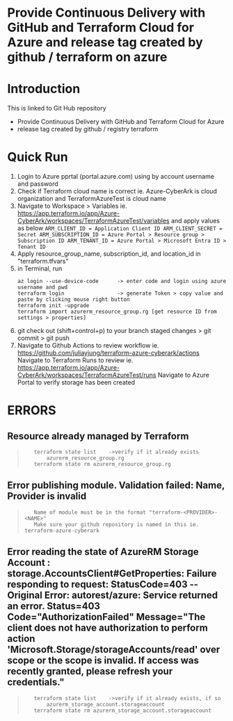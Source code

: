 # Provide Continuous Delivery with GitHub and Terraform Cloud for Azure and release tag created by github / terraform on azure

# Introduction 
This is linked to Git Hub repository 
- Provide Continuous Delivery with GitHub and Terraform Cloud for Azure
- release tag created by github / registry terraform

# Quick Run
1.  Login to Azure pprtal (portal.azure.com) using by account username and password
2.  Check if Terraform cloud name is correct 
    ie. Azure-CyberArk is cloud organization and TerraformAzureTest is cloud name 
3.  Navigate to Workspace > Variables ie. https://app.terraform.io/app/Azure-CyberArk/workspaces/TerraformAzureTest/variables
    and apply values as below
    `
    ARM_CLIENT_ID = Application Client ID
    ARM_CLIENT_SECRET = Secret
    ARM_SUBSCRIPTION_ID = Azure Portal > Resource group > Subscription ID
    ARM_TENANT_ID = Azure Portal > Microsoft Entra ID > Tenant ID
    `
4.  Apply resource_group_name, subscription_id, and location_id in "terraform.tfvars"
5.  in Terminal, run
    ```
    az login --use-device-code      -> enter code and login using azure username and pwd
    terraform login                 -> generate Token > copy value and paste by clicking mouse right button
    terraform init -upgrade
    terraform import azurerm_resource_group.rg [get resource ID from settings > properties]
    ```
6.  git check out    (shift+control+p) to your branch
    staged changes > git commit > git push
7.  Navigate to Github Actions to review workflow ie. https://github.com/juliayjung/terraform-azure-cyberark/actions
    Navigate to Terraform Runs to review ie. https://app.terraform.io/app/Azure-CyberArk/workspaces/TerraformAzureTest/runs
    Navigate to Azure Portal to verify storage has been created

# ERRORS
##   Resource already managed by Terraform
>        terraform state list    ->verify if it already exists
>            azurerm_resource_group.rg
>        terraform state rm azurerm_resource_group.rg

##   Error publishing module. Validation failed: Name, Provider is invalid
>        Name of module must be in the format "terraform-<PROVIDER>-<NAME>"
>        Make sure your github repository is named in this ie. terraform-azure-cyberark

##   Error reading the state of AzureRM Storage Account : storage.AccountsClient#GetProperties: Failure responding to request: StatusCode=403 -- Original Error: autorest/azure: Service returned an error. Status=403 Code="AuthorizationFailed" Message="The client does not have authorization to perform action 'Microsoft.Storage/storageAccounts/read' over scope or the scope is invalid. If access was recently granted, please refresh your credentials."
>        terraform state list    ->verify if it already exists, if so
>            azurerm_storage_account.storageaccount
>        terraform state rm azurerm_storage_account.storageaccount

